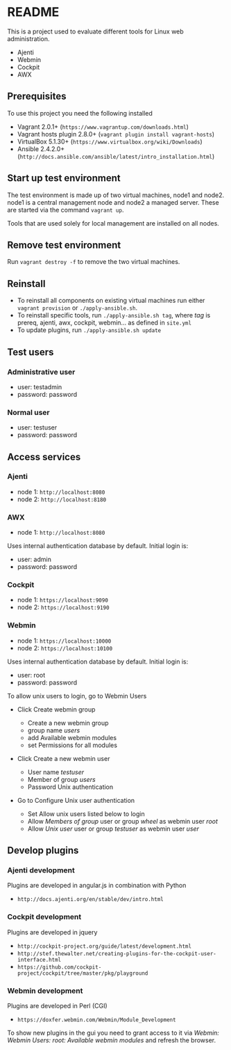 # README

This is a project used to evaluate different tools for Linux web administration.

- Ajenti
- Webmin
- Cockpit
- AWX

## Prerequisites

To use this project you need the following installed

- Vagrant 2.0.1+ (`https://www.vagrantup.com/downloads.html`)
- Vagrant hosts plugin 2.8.0+ (`vagrant plugin install vagrant-hosts`)
- VirtualBox 5.1.30+ (`https://www.virtualbox.org/wiki/Downloads`)
- Ansible 2.4.2.0+ (`http://docs.ansible.com/ansible/latest/intro_installation.html`)

## Start up test environment

The test environment is made up of two virtual machines, node1 and node2. node1 is a central management node and node2 a managed server.
These are started via the command `vagrant up`.

Tools that are used solely for local management are installed on all nodes.

## Remove test environment

Run `vagrant destroy -f` to remove the two virtual machines.

## Reinstall

- To reinstall all components on existing virtual machines run either `vagrant provision` or `./apply-ansible.sh`.
- To reinstall specific tools, run `./apply-ansible.sh tag`, where *tag* is prereq, ajenti, awx, cockpit, webmin... as defined in `site.yml`
- To update plugins, run `./apply-ansible.sh update`

## Test users

### Administrative user

- user: testadmin
- password: password

### Normal user

- user: testuser
- password: password

## Access services

### Ajenti

- node 1: `http://localhost:8080`
- node 2: `http://localhost:8180`

### AWX

- node 1: `http://localhost:8080`

Uses internal authentication database by default. Initial login is:

- user: admin
- password: password

### Cockpit

- node 1: `https://localhost:9090`
- node 2: `https://localhost:9190`

### Webmin

- node 1: `https://localhost:10000`
- node 2: `https://localhost:10100`

Uses internal authentication database by default. Initial login is:

- user: root
- password: password

To allow unix users to login, go to Webmin Users

- Click Create webmin group

  - Create a new webmin group
  - group name *users*
  - add Available webmin modules
  - set Permissions for all modules

- Click Create a new webmin user

  - User name *testuser*
  - Member of group *users*
  - Password Unix authentication

- Go to Configure Unix user authentication

  - Set Allow unix users listed below to login
  - Allow *Members of group* user or group *wheel* as webmin user *root*
  - Allow *Unix user* user or group *testuser* as webmin user *user*

## Develop plugins

### Ajenti development

Plugins are developed in angular.js in combination with Python

- `http://docs.ajenti.org/en/stable/dev/intro.html`

### Cockpit development

Plugins are developed in jquery

- `http://cockpit-project.org/guide/latest/development.html`
- `http://stef.thewalter.net/creating-plugins-for-the-cockpit-user-interface.html`
- `https://github.com/cockpit-project/cockpit/tree/master/pkg/playground`

### Webmin development

Plugins are developed in Perl (CGI)

- `https://doxfer.webmin.com/Webmin/Module_Development`

To show new plugins in the gui you need to grant access to it via *Webmin: Webmin Users: root: Available webmin modules* and refresh the browser.
